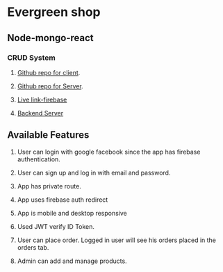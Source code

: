 # Evergreen shop
## Node-mongo-react
### CRUD System

1) [Github repo for client](https://github.com/ShahbajKhan/evergreen-shop-clientSIde).
2) [Github repo for Server](https://github.com/ShahbajKhan/evergreen-shop-serverSide).

3) [Live link-firebase](https://evergreen-shop.web.app/)
4) [Backend Server](https://strawberry-pie-51996.herokuapp.com/)

## Available Features
1) User can login with google facebook since the app has firebase authentication. 

2) User can sign up and log in with email and password. 

3) App has private route.

4) App uses firebase auth redirect

5) App is mobile and desktop responsive

6) Used JWT verify ID Token.

7) User can place order. Logged in user will see his orders placed in the orders tab.

8) Admin can add and manage products.





